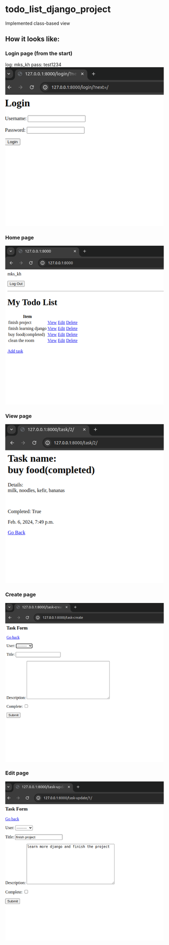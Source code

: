 # todo_list_django_project

Implemented class-based view

## How it looks like:

### Login page (from the start)
log: mks_kh
pass: test1234
![login](./images/login.png)

### Home page
![home](./images/home.png)

### View page
![view](./images/view.png)

### Create page
![create](./images/create.png)

### Edit page
![edit](./images/edit.png)
